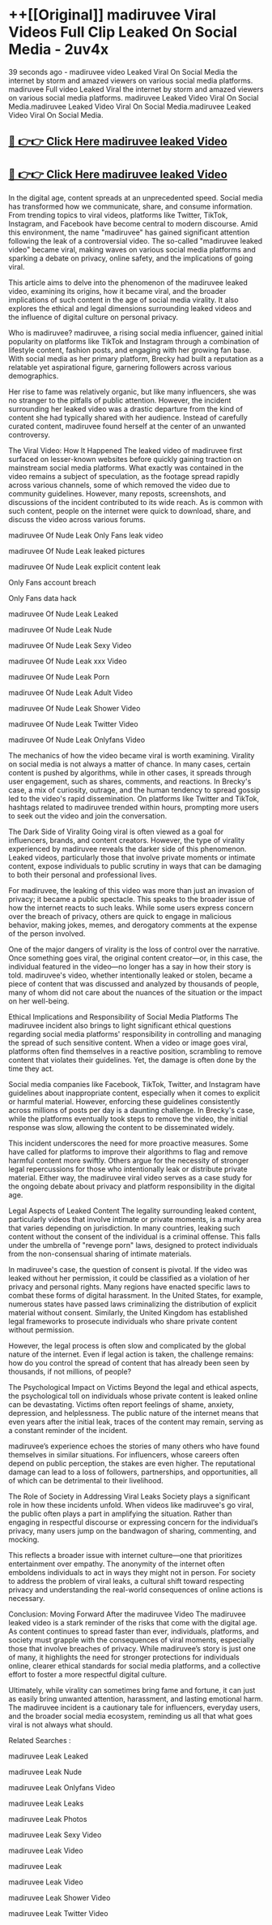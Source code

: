 # ++[[Original]] madiruvee Viral Videos Full Clip Leaked On Social Media - 2uv4x<br>

39 seconds ago - madiruvee video Leaked Viral On Social Media the internet by storm and amazed viewers on various social media platforms.
madiruvee Full video Leaked Viral the internet by storm and amazed viewers on various social media platforms. madiruvee Leaked Video Viral On Social Media.madiruvee Leaked Video Viral On Social Media.madiruvee Leaked Video Viral On Social Media.<br>


## [🔴 👉👉 Click Here madiruvee leaked Video ](https://onlyclips.site?title=madiruvee&ref=git)

## [🔴 👉👉 Click Here madiruvee leaked Video ](https://onlyclips.site?title=madiruvee&ref=git)

In the digital age, content spreads at an unprecedented speed. Social media has transformed how we communicate, share, and consume information. From trending topics to viral videos, platforms like Twitter, TikTok, Instagram, and Facebook have become central to modern discourse. Amid this environment, the name "madiruvee" has gained significant attention following the leak of a controversial video. The so-called "madiruvee leaked video" became viral, making waves on various social media platforms and sparking a debate on privacy, online safety, and the implications of going viral.

This article aims to delve into the phenomenon of the madiruvee leaked video, examining its origins, how it became viral, and the broader implications of such content in the age of social media virality. It also explores the ethical and legal dimensions surrounding leaked videos and the influence of digital culture on personal privacy.

Who is madiruvee?
madiruvee, a rising social media influencer, gained initial popularity on platforms like TikTok and Instagram through a combination of lifestyle content, fashion posts, and engaging with her growing fan base. With social media as her primary platform, Brecky had built a reputation as a relatable yet aspirational figure, garnering followers across various demographics.

Her rise to fame was relatively organic, but like many influencers, she was no stranger to the pitfalls of public attention. However, the incident surrounding her leaked video was a drastic departure from the kind of content she had typically shared with her audience. Instead of carefully curated content, madiruvee found herself at the center of an unwanted controversy.

The Viral Video: How It Happened
The leaked video of madiruvee first surfaced on lesser-known websites before quickly gaining traction on mainstream social media platforms. What exactly was contained in the video remains a subject of speculation, as the footage spread rapidly across various channels, some of which removed the video due to community guidelines. However, many reposts, screenshots, and discussions of the incident contributed to its wide reach. As is common with such content, people on the internet were quick to download, share, and discuss the video across various forums.

madiruvee Of Nude Leak Only Fans leak video

madiruvee Of Nude Leak leaked pictures

madiruvee Of Nude Leak explicit content leak

Only Fans account breach

Only Fans data hack

madiruvee Of Nude Leak Leaked

madiruvee Of Nude Leak Nude

madiruvee Of Nude Leak Sexy Video

madiruvee Of Nude Leak xxx Video

madiruvee Of Nude Leak Porn

madiruvee Of Nude Leak Adult Video

madiruvee Of Nude Leak Shower Video

madiruvee Of Nude Leak Twitter Video

madiruvee Of Nude Leak Onlyfans Video

The mechanics of how the video became viral is worth examining. Virality on social media is not always a matter of chance. In many cases, certain content is pushed by algorithms, while in other cases, it spreads through user engagement, such as shares, comments, and reactions. In Brecky's case, a mix of curiosity, outrage, and the human tendency to spread gossip led to the video's rapid dissemination. On platforms like Twitter and TikTok, hashtags related to madiruvee trended within hours, prompting more users to seek out the video and join the conversation.

The Dark Side of Virality
Going viral is often viewed as a goal for influencers, brands, and content creators. However, the type of virality experienced by madiruvee reveals the darker side of this phenomenon. Leaked videos, particularly those that involve private moments or intimate content, expose individuals to public scrutiny in ways that can be damaging to both their personal and professional lives.

For madiruvee, the leaking of this video was more than just an invasion of privacy; it became a public spectacle. This speaks to the broader issue of how the internet reacts to such leaks. While some users express concern over the breach of privacy, others are quick to engage in malicious behavior, making jokes, memes, and derogatory comments at the expense of the person involved.

One of the major dangers of virality is the loss of control over the narrative. Once something goes viral, the original content creator—or, in this case, the individual featured in the video—no longer has a say in how their story is told. madiruvee's video, whether intentionally leaked or stolen, became a piece of content that was discussed and analyzed by thousands of people, many of whom did not care about the nuances of the situation or the impact on her well-being.

Ethical Implications and Responsibility of Social Media Platforms
The madiruvee incident also brings to light significant ethical questions regarding social media platforms' responsibility in controlling and managing the spread of such sensitive content. When a video or image goes viral, platforms often find themselves in a reactive position, scrambling to remove content that violates their guidelines. Yet, the damage is often done by the time they act.

Social media companies like Facebook, TikTok, Twitter, and Instagram have guidelines about inappropriate content, especially when it comes to explicit or harmful material. However, enforcing these guidelines consistently across millions of posts per day is a daunting challenge. In Brecky's case, while the platforms eventually took steps to remove the video, the initial response was slow, allowing the content to be disseminated widely.

This incident underscores the need for more proactive measures. Some have called for platforms to improve their algorithms to flag and remove harmful content more swiftly. Others argue for the necessity of stronger legal repercussions for those who intentionally leak or distribute private material. Either way, the madiruvee viral video serves as a case study for the ongoing debate about privacy and platform responsibility in the digital age.

Legal Aspects of Leaked Content
The legality surrounding leaked content, particularly videos that involve intimate or private moments, is a murky area that varies depending on jurisdiction. In many countries, leaking such content without the consent of the individual is a criminal offense. This falls under the umbrella of "revenge porn" laws, designed to protect individuals from the non-consensual sharing of intimate materials.

In madiruvee's case, the question of consent is pivotal. If the video was leaked without her permission, it could be classified as a violation of her privacy and personal rights. Many regions have enacted specific laws to combat these forms of digital harassment. In the United States, for example, numerous states have passed laws criminalizing the distribution of explicit material without consent. Similarly, the United Kingdom has established legal frameworks to prosecute individuals who share private content without permission.

However, the legal process is often slow and complicated by the global nature of the internet. Even if legal action is taken, the challenge remains: how do you control the spread of content that has already been seen by thousands, if not millions, of people?

The Psychological Impact on Victims
Beyond the legal and ethical aspects, the psychological toll on individuals whose private content is leaked online can be devastating. Victims often report feelings of shame, anxiety, depression, and helplessness. The public nature of the internet means that even years after the initial leak, traces of the content may remain, serving as a constant reminder of the incident.

madiruvee’s experience echoes the stories of many others who have found themselves in similar situations. For influencers, whose careers often depend on public perception, the stakes are even higher. The reputational damage can lead to a loss of followers, partnerships, and opportunities, all of which can be detrimental to their livelihood.

The Role of Society in Addressing Viral Leaks
Society plays a significant role in how these incidents unfold. When videos like madiruvee's go viral, the public often plays a part in amplifying the situation. Rather than engaging in respectful discourse or expressing concern for the individual’s privacy, many users jump on the bandwagon of sharing, commenting, and mocking.

This reflects a broader issue with internet culture—one that prioritizes entertainment over empathy. The anonymity of the internet often emboldens individuals to act in ways they might not in person. For society to address the problem of viral leaks, a cultural shift toward respecting privacy and understanding the real-world consequences of online actions is necessary.

Conclusion: Moving Forward After the madiruvee Video
The madiruvee leaked video is a stark reminder of the risks that come with the digital age. As content continues to spread faster than ever, individuals, platforms, and society must grapple with the consequences of viral moments, especially those that involve breaches of privacy. While madiruvee’s story is just one of many, it highlights the need for stronger protections for individuals online, clearer ethical standards for social media platforms, and a collective effort to foster a more respectful digital culture.

Ultimately, while virality can sometimes bring fame and fortune, it can just as easily bring unwanted attention, harassment, and lasting emotional harm. The madiruvee incident is a cautionary tale for influencers, everyday users, and the broader social media ecosystem, reminding us all that what goes viral is not always what should.

Related Searches :

madiruvee Leak Leaked

madiruvee Leak Nude

madiruvee Leak Onlyfans Video

madiruvee Leak Leaks

madiruvee Leak Photos

madiruvee Leak Sexy Video

madiruvee Leak Video

madiruvee Leak

madiruvee Leak Video

madiruvee Leak Shower Video

madiruvee Leak Twitter Video

